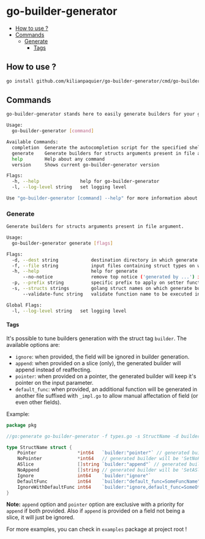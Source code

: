 # go-builder-generator <!-- omit in toc -->

- [How to use ?](#how-to-use-)
- [Commands](#commands)
  - [Generate](#generate)
    - [Tags](#tags)

## How to use ?

```sh
go install github.com/kilianpaquier/go-builder-generator/cmd/go-builder-generator@latest
```

## Commands

```sh
go-builder-generator stands here to easily generate builders for your golang struct types.

Usage:
  go-builder-generator [command]

Available Commands:
  completion  Generate the autocompletion script for the specified shell
  generate    Generate builders for structs arguments present in file argument.
  help        Help about any command
  version     Shows current go-builder-generator version

Flags:
  -h, --help               help for go-builder-generator
  -l, --log-level string   set logging level

Use "go-builder-generator [command] --help" for more information about a command.
```

### Generate

```sh
Generate builders for structs arguments present in file argument.

Usage:
  go-builder-generator generate [flags]

Flags:
  -d, --dest string            destination directory in which generate builders (default ".")
  -f, --file string            input files containing struct types on which generate builders
  -h, --help                   help for generate
      --no-notice              remove top notice ('generated by ...') in generated files
  -p, --prefix string          specific prefix to apply on setter functions
  -s, --structs strings        golang struct names on which generate builders (they must be contained in given input files)
      --validate-func string   validate function name to be executed in Build, must have the signature 'func () error' and associated to built struct

Global Flags:
  -l, --log-level string   set logging level
```

#### Tags

It's possible to tune builders generation with the struct tag `builder`. The available options are:

- `ignore`: when provided, the field will be ignored in builder generation.
- `append`: when provided on a slice (only), the generated builder will append instead of reaffecting.
- `pointer`: when provided on a pointer, the generated builder will keep it's pointer on the input parameter.
- `default_func`: when provided, an additional function will be generated in another file suffixed with `_impl.go` to allow manual affectation of field (or even other fields).

Example:

```go
package pkg

//go:generate go-builder-generator -f types.go -s StructName -d builders

type StructName struct {
	Pointer               *int64   `builder:"pointer"` // generated builder will be 'SetPointer(pointer *int64)'
	NoPointer             *int64   // generated builder will be 'SetNoPointer(noPointer int64)'
	ASlice                []string `builder:"append"` // generated builder will be 'SetASlice(aSlice ...string)', additionally the affectation will be `b.ASlice = append(b.ASlice, aSlice...)`
	NoAppend              []string // generated builder will be 'SetASlice(noAppend []string)', additionally the affectation will be `b.NoAppend = noAppend`
	Ignore                int64    `builder:"ignore"`                            // no builder will be generated on this field
	DefaultFunc           int64    `builder:"default_func=SomeFuncName"`         // an additional function named 'SomeFuncName' will be generated in target package file '_impl.go' and associated to builder struct
	IgnoreWithDefaultFunc int64    `builder:"ignore,default_func=SomeOtherFunc"` // no builder will be generated and the additional function will be generated
}
```

**Note:** `append` option and `pointer` option are exclusive with a priority for `append` if both provided. Also if `append` is provided on a field not being a slice, it will just be ignored.

For more examples, you can check in `examples` package at project root !